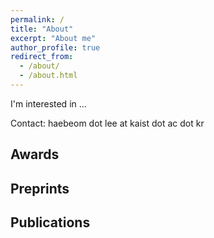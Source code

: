 ```yaml
---
permalink: /
title: "About"
excerpt: "About me"
author_profile: true
redirect_from:
  - /about/
  - /about.html
---
```


I'm interested in ...

Contact: haebeom dot lee at kaist dot ac dot kr

## Awards

## Preprints

## Publications


